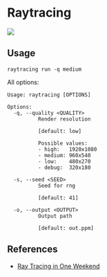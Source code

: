 # Raytracing

![](https://github.com/user-attachments/assets/1b4dd4d7-9fc5-48f0-b509-daf02820c1f0)

## Usage

```
raytracing run -q medium
```

All options:

```
Usage: raytracing [OPTIONS]

Options:
  -q, --quality <QUALITY>
          Render resolution

          [default: low]

          Possible values:
          - high:   1920x1080
          - medium: 960x540
          - low:    480x270
          - debug:  320x180

  -s, --seed <SEED>
          Seed for rng

          [default: 41]

  -o, --output <OUTPUT>
          Output path

          [default: out.ppm]
```

## References

* [Ray Tracing in One Weekend](https://raytracing.github.io/books/RayTracingInOneWeekend.html)
